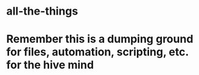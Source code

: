 # all-the-things

# Remember this is a dumping ground for files, automation, scripting, etc. for the hive mind

